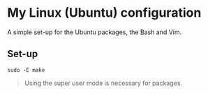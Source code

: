 # My Linux (Ubuntu) configuration

A simple set-up for the Ubuntu packages, the Bash and Vim.

## Set-up

`sudo -E make`

> Using the super user mode is necessary for packages.
